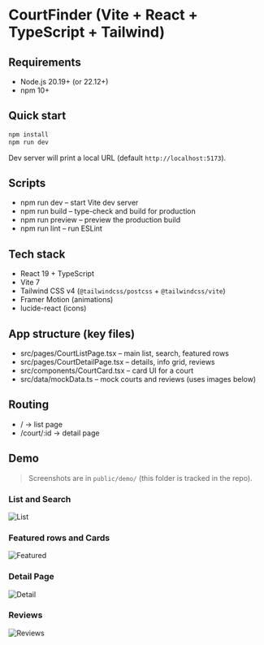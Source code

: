 # CourtFinder (Vite + React + TypeScript + Tailwind)


## Requirements
- Node.js 20.19+ (or 22.12+)
- npm 10+

## Quick start
```bash
npm install
npm run dev
```
Dev server will print a local URL (default `http://localhost:5173`).

## Scripts
- npm run dev – start Vite dev server
- npm run build – type-check and build for production
- npm run preview – preview the production build
- npm run lint – run ESLint

## Tech stack
- React 19 + TypeScript
- Vite 7
- Tailwind CSS v4 (`@tailwindcss/postcss` + `@tailwindcss/vite`)
- Framer Motion (animations)
- lucide-react (icons)

## App structure (key files)
- src/pages/CourtListPage.tsx – main list, search, featured rows
- src/pages/CourtDetailPage.tsx – details, info grid, reviews
- src/components/CourtCard.tsx – card UI for a court
- src/data/mockData.ts – mock courts and reviews (uses images below)

## Routing
- / → list page
- /court/:id → detail page

## Demo

> Screenshots are in `public/demo/` (this folder is tracked in the repo).

### List and Search
![List](./public/demo/Screenshot%202025-09-17%20151512.png)

### Featured rows and Cards
![Featured](./public/demo/Screenshot%202025-09-17%20151528.png)

### Detail Page
![Detail](./public/demo/Screenshot%202025-09-17%20151605.png)

### Reviews
![Reviews](./public/demo/Screenshot%202025-09-17%20151613.png)